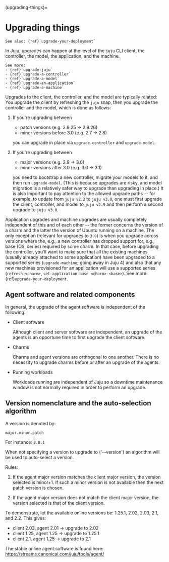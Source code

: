 (upgrading-things)=
# Upgrading things
```{ibnote}
See also: {ref}`upgrade-your-deployment`
```
<!--TODO Revisit. We might not need this doc in this form anymore.-->


In Juju, upgrades can happen at the level of the `juju` CLI client, the controller, the model, the application, and the machine.

```{ibnote}
See more:
- {ref}`upgrade-juju`
- {ref}`upgrade-a-controller`
- {ref}`upgrade-a-model`
- {ref}`upgrade-an-application`
- {ref}`upgrade-a-machine`
```

Upgrades to the client, the controller, and the model are typically related: You upgrade the client by refreshing the `juju` snap, then you upgrade the controller and the model, which is done as follows:

1. If you're upgrading between
   - patch versions (e.g. 2.9.25 -> 2.9.26)
   - minor versions before 3.0 (e.g. 2.7 -> 2.8)

   you can upgrade in place via `upgrade-controller` and `upgrade-model`.

2. If you're upgrading between
   - major versions (e.g. 2.9 -> 3.0)
   - minor versions after 3.0 (e.g. 3.0 -> 3.1)

   you need to bootstrap a new controller, migrate your models to it, and then run `upgrade-model`. (This is because upgrades are risky, and model migration is a relatively safer way to upgrade than upgrading in place.) It is also important to pay attention to the allowed upgrade paths -- for example, to update from `juju v2.2` to `juju v3.0`, one must first upgrade the client, controller, and model to `juju v2.9` and then perform a second upgrade to `juju v3.0`.

Application upgrades and machine upgrades are usually completely independent of this and of each other -- the former concerns the version of a charm and the latter the version of Ubuntu running on a machine. The only exception (relevant for upgrades to `3.0`) is when you upgrade across versions where the, e.g., a new controller has dropped support for, e.g., base (OS, series) required by some charm. In that case, before upgrading the controller, you'll want to make sure that all the existing machines (usually already attached to some application) have been upgraded to a supported series (`upgrade-machine`; going away in Juju 4) and also that any new machines provisioned for an application will use a supported series (`refresh <charm>`, `set-application-base <charm> <base>`). See more: {ref}`upgrade-your-deployment`.


## Agent software and related components

In general, the upgrade of the agent software is independent of the following:

-   Client software

    Although client and server software are independent, an upgrade of the agents is an opportune time to first upgrade the client software.

-   Charms

    Charms and agent versions are orthogonal to one another. There is no necessity to upgrade charms before or after an upgrade of the agents.

-   Running workloads

    Workloads running are independent of Juju so a downtime maintenance window is not normally required in order to perform an upgrade.

## Version nomenclature and the auto-selection algorithm

A version is denoted by:

`major.minor.patch`

For instance: `2.0.1`

When not specifying a version to upgrade to ('--version') an algorithm will be used to auto-select a version.

Rules:

1.  If the agent major version matches the client major version, the version selected is minor+1. If such a minor version is not available then the next patch version is chosen.

2.  If the agent major version does not match the client major version, the version selected is that of the client version.

To demonstrate, let the available online versions be: 1.25.1, 2.02, 2.03, 2.1, and 2.2. This gives:

-   client 2.03, agent 2.01 -&gt; upgrade to 2.02
-   client 1.25, agent 1.25 -&gt; upgrade to 1.25.1
-   client 2.1, agent 1.25 -&gt; upgrade to 2.1

The stable online agent software is found here: https://streams.canonical.com/juju/tools/agent/
